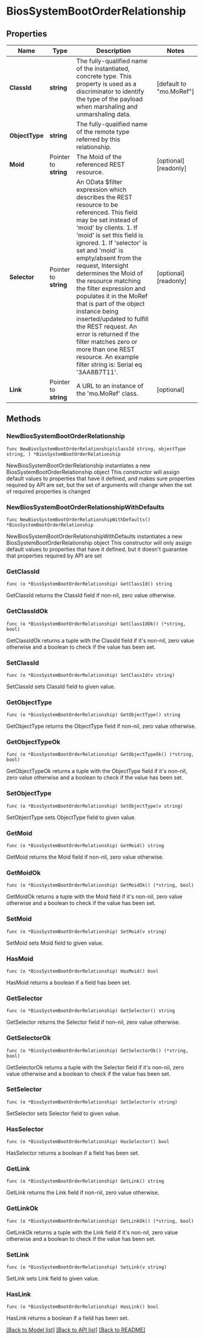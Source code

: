 # BiosSystemBootOrderRelationship

## Properties

Name | Type | Description | Notes
------------ | ------------- | ------------- | -------------
**ClassId** | **string** | The fully-qualified name of the instantiated, concrete type. This property is used as a discriminator to identify the type of the payload when marshaling and unmarshaling data. | [default to "mo.MoRef"]
**ObjectType** | **string** | The fully-qualified name of the remote type referred by this relationship. | 
**Moid** | Pointer to **string** | The Moid of the referenced REST resource. | [optional] [readonly] 
**Selector** | Pointer to **string** | An OData $filter expression which describes the REST resource to be referenced. This field may be set instead of &#39;moid&#39; by clients. 1. If &#39;moid&#39; is set this field is ignored. 1. If &#39;selector&#39; is set and &#39;moid&#39; is empty/absent from the request, Intersight determines the Moid of the resource matching the filter expression and populates it in the MoRef that is part of the object instance being inserted/updated to fulfill the REST request. An error is returned if the filter matches zero or more than one REST resource. An example filter string is: Serial eq &#39;3AA8B7T11&#39;. | [optional] [readonly] 
**Link** | Pointer to **string** | A URL to an instance of the &#39;mo.MoRef&#39; class. | [optional] 

## Methods

### NewBiosSystemBootOrderRelationship

`func NewBiosSystemBootOrderRelationship(classId string, objectType string, ) *BiosSystemBootOrderRelationship`

NewBiosSystemBootOrderRelationship instantiates a new BiosSystemBootOrderRelationship object
This constructor will assign default values to properties that have it defined,
and makes sure properties required by API are set, but the set of arguments
will change when the set of required properties is changed

### NewBiosSystemBootOrderRelationshipWithDefaults

`func NewBiosSystemBootOrderRelationshipWithDefaults() *BiosSystemBootOrderRelationship`

NewBiosSystemBootOrderRelationshipWithDefaults instantiates a new BiosSystemBootOrderRelationship object
This constructor will only assign default values to properties that have it defined,
but it doesn't guarantee that properties required by API are set

### GetClassId

`func (o *BiosSystemBootOrderRelationship) GetClassId() string`

GetClassId returns the ClassId field if non-nil, zero value otherwise.

### GetClassIdOk

`func (o *BiosSystemBootOrderRelationship) GetClassIdOk() (*string, bool)`

GetClassIdOk returns a tuple with the ClassId field if it's non-nil, zero value otherwise
and a boolean to check if the value has been set.

### SetClassId

`func (o *BiosSystemBootOrderRelationship) SetClassId(v string)`

SetClassId sets ClassId field to given value.


### GetObjectType

`func (o *BiosSystemBootOrderRelationship) GetObjectType() string`

GetObjectType returns the ObjectType field if non-nil, zero value otherwise.

### GetObjectTypeOk

`func (o *BiosSystemBootOrderRelationship) GetObjectTypeOk() (*string, bool)`

GetObjectTypeOk returns a tuple with the ObjectType field if it's non-nil, zero value otherwise
and a boolean to check if the value has been set.

### SetObjectType

`func (o *BiosSystemBootOrderRelationship) SetObjectType(v string)`

SetObjectType sets ObjectType field to given value.


### GetMoid

`func (o *BiosSystemBootOrderRelationship) GetMoid() string`

GetMoid returns the Moid field if non-nil, zero value otherwise.

### GetMoidOk

`func (o *BiosSystemBootOrderRelationship) GetMoidOk() (*string, bool)`

GetMoidOk returns a tuple with the Moid field if it's non-nil, zero value otherwise
and a boolean to check if the value has been set.

### SetMoid

`func (o *BiosSystemBootOrderRelationship) SetMoid(v string)`

SetMoid sets Moid field to given value.

### HasMoid

`func (o *BiosSystemBootOrderRelationship) HasMoid() bool`

HasMoid returns a boolean if a field has been set.

### GetSelector

`func (o *BiosSystemBootOrderRelationship) GetSelector() string`

GetSelector returns the Selector field if non-nil, zero value otherwise.

### GetSelectorOk

`func (o *BiosSystemBootOrderRelationship) GetSelectorOk() (*string, bool)`

GetSelectorOk returns a tuple with the Selector field if it's non-nil, zero value otherwise
and a boolean to check if the value has been set.

### SetSelector

`func (o *BiosSystemBootOrderRelationship) SetSelector(v string)`

SetSelector sets Selector field to given value.

### HasSelector

`func (o *BiosSystemBootOrderRelationship) HasSelector() bool`

HasSelector returns a boolean if a field has been set.

### GetLink

`func (o *BiosSystemBootOrderRelationship) GetLink() string`

GetLink returns the Link field if non-nil, zero value otherwise.

### GetLinkOk

`func (o *BiosSystemBootOrderRelationship) GetLinkOk() (*string, bool)`

GetLinkOk returns a tuple with the Link field if it's non-nil, zero value otherwise
and a boolean to check if the value has been set.

### SetLink

`func (o *BiosSystemBootOrderRelationship) SetLink(v string)`

SetLink sets Link field to given value.

### HasLink

`func (o *BiosSystemBootOrderRelationship) HasLink() bool`

HasLink returns a boolean if a field has been set.


[[Back to Model list]](../README.md#documentation-for-models) [[Back to API list]](../README.md#documentation-for-api-endpoints) [[Back to README]](../README.md)


